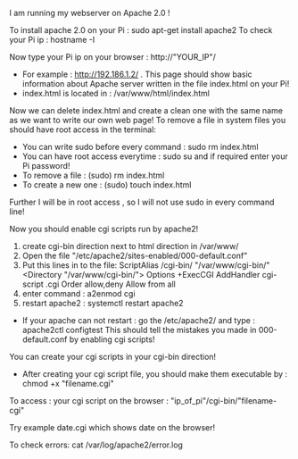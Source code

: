 I am running my webserver on Apache 2.0 !

To install apache 2.0 on your Pi :  sudo apt-get install apache2
To check your Pi ip : hostname -I 

Now type your Pi ip on your browser : http://"YOUR_IP"/ 
* For example : http://192.186.1.2/ . This page should show basic information about Apache server written in the file index.html on your Pi!
* index.html is located in : /var/www/html/index.html

Now we can delete index.html and create a clean one with the same name as we want to write our own web page!
To remove a file in system files you should have root access in the terminal:
* You can write sudo before every command : sudo rm index.html
* You can have root access everytime : sudo su  and if required enter your Pi password!
* To remove a file : (sudo) rm index.html
* To create a new one : (sudo) touch index.html

Further I will be in root access , so I will not use sudo in every command line!

Now you should enable cgi scripts run by apache2!

1) create cgi-bin direction next to html direction in /var/www/
2) Open the file "/etc/apache2/sites-enabled/000-default.conf"
3) Put this lines in to the file: 
    ScriptAlias /cgi-bin/ "/var/www/cgi-bin/"
    <Directory "/var/www/cgi-bin/">
    Options +ExecCGI
    AddHandler cgi-script .cgi
    Order allow,deny
    Allow from all
    </Directory>
4) enter command : a2enmod cgi 
5) restart apache2 : systemctl restart apache2

* If your apache can not restart : go the /etc/apache2/ and type : apache2ctl configtest
This should tell the mistakes you made in 000-default.conf by enabling cgi scripts!

You can create your cgi scripts in your cgi-bin direction!
* After creating your cgi script file, you should make them executable by : chmod +x "filename.cgi"

To access : your cgi script on the browser : "ip_of_pi"/cgi-bin/"filename-cgi"

Try example date.cgi which shows date on the browser!

To check errors: cat /var/log/apache2/error.log
